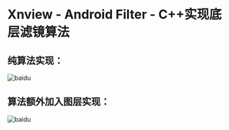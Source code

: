 # Xnview - Android Filter - C++实现底层滤镜算法
## 纯算法实现：
![baidu](https://github.com/shenbuqingyun/Xnview/blob/master/Gif/GIF1.gif)
## 算法额外加入图层实现：
![baidu](https://github.com/shenbuqingyun/Xnview/blob/master/Gif/GIF222.gif)
